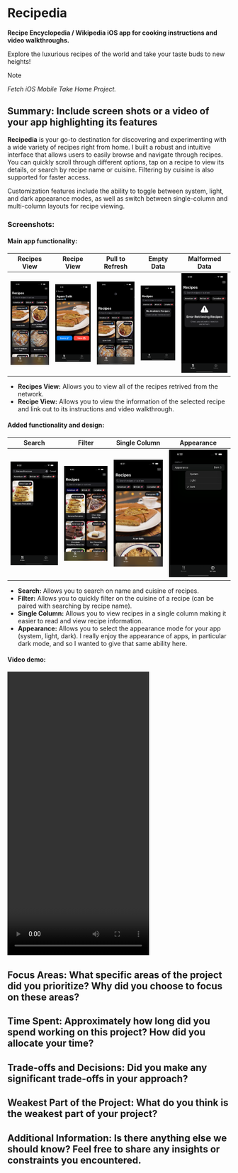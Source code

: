 # Recipedia

**Recipe Encyclopedia / Wikipedia iOS app for cooking instructions and video walkthroughs.**

Explore the luxurious recipes of the world and take your taste buds to new heights!

> [!NOTE] 
> _Fetch iOS Mobile Take Home Project._

## Summary: Include screen shots or a video of your app highlighting its features

**Recipedia** is your go-to destination for discovering and experimenting with a wide variety of recipes right from home. I built a robust and intuitive interface that allows users to easily browse and navigate through recipes. You can quickly scroll through different options, tap on a recipe to view its details, or search by recipe name or cuisine. Filtering by cuisine is also supported for faster access.

Customization features include the ability to toggle between system, light, and dark appearance modes, as well as switch between single-column and multi-column layouts for recipe viewing.

### Screenshots:

#### Main app functionality:

| Recipes View | Recipe View | Pull to Refresh | Empty Data | Malformed Data | 
| :---: | :---: | :---: | :---: | :---: |
| <img src=Assets/RecipesView.png width="250"> | <img src=Assets/RecipeView.png width="250"> | <img src=Assets/PulltoRefresh.png width="250"> | <img src=Assets/EmptyData.png width="250"> | <img src=Assets/MalformedData.png width="250"> |

- **Recipes View:** Allows you to view all of the recipes retrived from the network.
- **Recipe View:** Allows you to view the information of the selected recipe and link out to its instructions and video walkthrough.

#### Added functionality and design:

| Search | Filter | Single Column | Appearance |
| :---: | :---: | :---: | :---: |
| <img src=Assets/Search.png width="250"> | <img src=Assets/Filter.png width="250"> | <img src=Assets/SingleColumn.png width="250"> | <img src=Assets/Appearance.png width="250"> |

- **Search:** Allows you to search on name and cuisine of recipes.
- **Filter:** Allows you to quickly filter on the cuisine of a recipe (can be paired with searching by recipe name).
- **Single Column:** Allows you to view recipes in a single column making it easier to read and view recipe information.
- **Appearance:** Allows you to select the appearance mode for your app (system, light, dark). I really enjoy the appearance of apps, in particular dark mode, and so I wanted to give that same ability here.

#### Video demo:

<video width="320" height="640" controls>
  <source src="Assets/RecipediaDemo.mp4" type="video/mp4">
</video>

## Focus Areas: What specific areas of the project did you prioritize? Why did you choose to focus on these areas?



## Time Spent: Approximately how long did you spend working on this project? How did you allocate your time?



## Trade-offs and Decisions: Did you make any significant trade-offs in your approach?



## Weakest Part of the Project: What do you think is the weakest part of your project?



## Additional Information: Is there anything else we should know? Feel free to share any insights or constraints you encountered.

